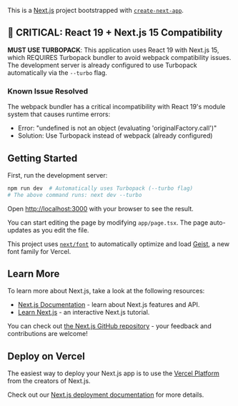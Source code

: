 This is a [Next.js](https://nextjs.org) project bootstrapped with [`create-next-app`](https://nextjs.org/docs/app/api-reference/cli/create-next-app).

## 🚨 CRITICAL: React 19 + Next.js 15 Compatibility

**MUST USE TURBOPACK**: This application uses React 19 with Next.js 15, which REQUIRES Turbopack bundler to avoid webpack compatibility issues. The development server is already configured to use Turbopack automatically via the `--turbo` flag.

### Known Issue Resolved
The webpack bundler has a critical incompatibility with React 19's module system that causes runtime errors:
- Error: "undefined is not an object (evaluating 'originalFactory.call')"
- Solution: Use Turbopack instead of webpack (already configured)

## Getting Started

First, run the development server:

```bash
npm run dev  # Automatically uses Turbopack (--turbo flag)
# The above command runs: next dev --turbo
```

Open [http://localhost:3000](http://localhost:3000) with your browser to see the result.

You can start editing the page by modifying `app/page.tsx`. The page auto-updates as you edit the file.

This project uses [`next/font`](https://nextjs.org/docs/app/building-your-application/optimizing/fonts) to automatically optimize and load [Geist](https://vercel.com/font), a new font family for Vercel.

## Learn More

To learn more about Next.js, take a look at the following resources:

- [Next.js Documentation](https://nextjs.org/docs) - learn about Next.js features and API.
- [Learn Next.js](https://nextjs.org/learn) - an interactive Next.js tutorial.

You can check out [the Next.js GitHub repository](https://github.com/vercel/next.js) - your feedback and contributions are welcome!

## Deploy on Vercel

The easiest way to deploy your Next.js app is to use the [Vercel Platform](https://vercel.com/new?utm_medium=default-template&filter=next.js&utm_source=create-next-app&utm_campaign=create-next-app-readme) from the creators of Next.js.

Check out our [Next.js deployment documentation](https://nextjs.org/docs/app/building-your-application/deploying) for more details.
